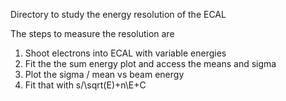 Directory to study the energy resolution of the ECAL

The steps to measure the resolution are
1) Shoot electrons into ECAL with variable energies 
2) Fit the the sum energy plot and access the means and sigma
3) Plot the sigma / mean vs beam energy
4) Fit that with s/\sqrt(E)+n\E+C

